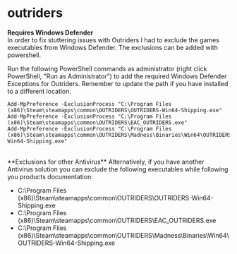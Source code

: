 # outriders
**Requires Windows Defender**
<br/>
In order to fix stuttering issues with Outriders I had to exclude the games executables from Windows Defender. The exclusions can be added with powershell.

Run the following PowerShell commands as administrator (right click PowerShell, "Run as Administrator") to add the required Windows Defender Exceptions for Outriders. Remember to update the path if you have installed to a different location.

```
Add-MpPreference -ExclusionProcess "C:\Program Files (x86)\Steam\steamapps\common\OUTRIDERS\OUTRIDERS-Win64-Shipping.exe"
Add-MpPreference -ExclusionProcess "C:\Program Files (x86)\Steam\steamapps\common\OUTRIDERS\EAC_OUTRIDERS.exe"
Add-MpPreference -ExclusionProcess "C:\Program Files (x86)\Steam\steamapps\common\OUTRIDERS\Madness\Binaries\Win64\OUTRIDERS-Win64-Shipping.exe"
```
<br/>
**Exclusions for other Antivirus**
Alternatively, if you have another Antivirus solution you can exclude the following executables while following you products documentation:<br/>

* C:\Program Files (x86)\Steam\steamapps\common\OUTRIDERS\OUTRIDERS-Win64-Shipping.exe
* C:\Program Files (x86)\Steam\steamapps\common\OUTRIDERS\EAC_OUTRIDERS.exe
* C:\Program Files (x86)\Steam\steamapps\common\OUTRIDERS\Madness\Binaries\Win64\OUTRIDERS-Win64-Shipping.exe

